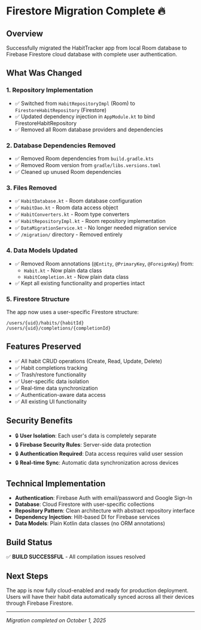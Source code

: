 # Firestore Migration Complete 🔥

## Overview
Successfully migrated the HabitTracker app from local Room database to Firebase Firestore cloud database with complete user authentication.

## What Was Changed

### 1. Repository Implementation
- ✅ Switched from `HabitRepositoryImpl` (Room) to `FirestoreHabitRepository` (Firestore)
- ✅ Updated dependency injection in `AppModule.kt` to bind FirestoreHabitRepository
- ✅ Removed all Room database providers and dependencies

### 2. Database Dependencies Removed
- ✅ Removed Room dependencies from `build.gradle.kts`
- ✅ Removed Room version from `gradle/libs.versions.toml`
- ✅ Cleaned up unused Room dependencies

### 3. Files Removed
- ✅ `HabitDatabase.kt` - Room database configuration
- ✅ `HabitDao.kt` - Room data access object
- ✅ `HabitConverters.kt` - Room type converters
- ✅ `HabitRepositoryImpl.kt` - Room repository implementation
- ✅ `DataMigrationService.kt` - No longer needed migration service
- ✅ `/migration/` directory - Removed entirely

### 4. Data Models Updated
- ✅ Removed Room annotations (`@Entity`, `@PrimaryKey`, `@ForeignKey`) from:
  - `Habit.kt` - Now plain data class
  - `HabitCompletion.kt` - Now plain data class
- ✅ Kept all existing functionality and properties intact

### 5. Firestore Structure
The app now uses a user-specific Firestore structure:
```
/users/{uid}/habits/{habitId}
/users/{uid}/completions/{completionId}
```

## Features Preserved
- ✅ All habit CRUD operations (Create, Read, Update, Delete)
- ✅ Habit completions tracking
- ✅ Trash/restore functionality  
- ✅ User-specific data isolation
- ✅ Real-time data synchronization
- ✅ Authentication-aware data access
- ✅ All existing UI functionality

## Security Benefits
- 🔒 **User Isolation**: Each user's data is completely separate
- 🔒 **Firebase Security Rules**: Server-side data protection
- 🔒 **Authentication Required**: Data access requires valid user session
- 🔒 **Real-time Sync**: Automatic data synchronization across devices

## Technical Implementation
- **Authentication**: Firebase Auth with email/password and Google Sign-In
- **Database**: Cloud Firestore with user-specific collections
- **Repository Pattern**: Clean architecture with abstract repository interface
- **Dependency Injection**: Hilt-based DI for Firebase services
- **Data Models**: Plain Kotlin data classes (no ORM annotations)

## Build Status
✅ **BUILD SUCCESSFUL** - All compilation issues resolved

## Next Steps
The app is now fully cloud-enabled and ready for production deployment. Users will have their habit data automatically synced across all their devices through Firebase Firestore.

---
*Migration completed on October 1, 2025*